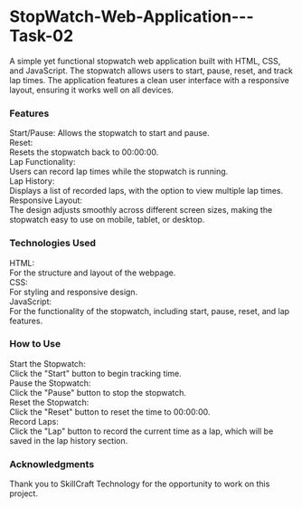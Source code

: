 # StopWatch-Web-Application---Task-02

A simple yet functional stopwatch web application built with HTML, CSS, and JavaScript. The stopwatch allows users to start, pause, reset, and track lap times. The application features a clean user interface with a responsive layout, ensuring it works well on all devices.

<h3>Features</h3>

Start/Pause: Allows the stopwatch to start and pause.<br>
Reset: <br>
   Resets the stopwatch back to 00:00:00.<br>
Lap Functionality:<br>
  Users can record lap times while the stopwatch is running.<br>
Lap History:<br>
  Displays a list of recorded laps, with the option to view multiple lap times.<br>
Responsive Layout: <br>
  The design adjusts smoothly across different screen sizes, making the stopwatch easy to use on mobile, tablet, or desktop.<br>

<h3>Technologies Used</h3>

HTML: <br>
  For the structure and layout of the webpage.<br>
CSS: <br>
  For styling and responsive design.<br>
JavaScript: <br>
  For the functionality of the stopwatch, including start, pause, reset, and lap features.<br>

<h3>How to Use</h3>

Start the Stopwatch:<br>
  Click the "Start" button to begin tracking time.<br>
Pause the Stopwatch: <br>
  Click the "Pause" button to stop the stopwatch.<br>
Reset the Stopwatch:<br> 
  Click the "Reset" button to reset the time to 00:00:00.<br>
Record Laps: <br>
  Click the "Lap" button to record the current time as a lap, which will be saved in the lap history section.


<h3>Acknowledgments</h3>

Thank you to SkillCraft Technology for the opportunity to work on this project.
